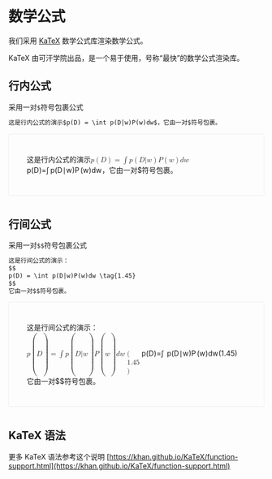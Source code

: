 # 数学公式

我们采用 [KaTeX](https://github.com/Khan/KaTeX) 数学公式库渲染数学公式。

KaTeX 由可汗学院出品，是一个易于使用，号称“最快”的数学公式渲染库。

## 行内公式
采用一对`$`符号包裹公式
```markdown
这是行内公式的演示$p(D) = \int p(D|w)P(w)dw$，它由一对$符号包裹。
```
<div style="
    border: 1px solid #eee;
    border-radius: 2px;
    padding: 25px 35px;
    margin-top: 1em;
    margin-bottom: 40px;
    line-height: 1.5em;
    -webkit-user-select: none;
    -moz-user-select: none;
    -ms-user-select: none;
    user-select: none;
    overflow-x: auto;
">
  <p>这是行内公式的演示<span class="katex"><span class="katex-mathml"><math><semantics><mrow><mi>p</mi><mo>(</mo><mi>D</mi><mo>)</mo><mo>=</mo><mo>∫</mo><mi>p</mi><mo>(</mo><mi>D</mi><mi mathvariant="normal">∣</mi><mi>w</mi><mo>)</mo><mi>P</mi><mo>(</mo><mi>w</mi><mo>)</mo><mi>d</mi><mi>w</mi></mrow><annotation encoding="application/x-tex">p(D) = \int p(D|w)P(w)dw</annotation></semantics></math></span><span class="katex-html" aria-hidden="true"><span class="strut" style="height:0.805em;"></span><span class="strut bottom" style="height:1.11112em;vertical-align:-0.30612em;"></span><span class="base"><span class="mord mathit">p</span><span class="mopen">(</span><span class="mord mathit" style="margin-right:0.02778em;">D</span><span class="mclose">)</span><span class="mrel">=</span><span class="mop op-symbol small-op" style="margin-right:0.19445em;position:relative;top:-0.0005599999999999772em;">∫</span><span class="mord mathit">p</span><span class="mopen">(</span><span class="mord mathit" style="margin-right:0.02778em;">D</span><span class="mord mathrm">∣</span><span class="mord mathit" style="margin-right:0.02691em;">w</span><span class="mclose">)</span><span class="mord mathit" style="margin-right:0.13889em;">P</span><span class="mopen">(</span><span class="mord mathit" style="margin-right:0.02691em;">w</span><span class="mclose">)</span><span class="mord mathit">d</span><span class="mord mathit" style="margin-right:0.02691em;">w</span></span></span></span>，它由一对$符号包裹。</p>
</div>


## 行间公式
采用一对`$$`符号包裹公式
```markdown
这是行间公式的演示：
$$
p(D) = \int p(D|w)P(w)dw \tag{1.45}
$$
它由一对$$符号包裹。
```
<div style="
    border: 1px solid #eee;
    border-radius: 2px;
    padding: 25px 35px;
    margin-top: 1em;
    margin-bottom: 40px;
    line-height: 1.5em;
    -webkit-user-select: none;
    -moz-user-select: none;
    -ms-user-select: none;
    user-select: none;
    overflow-x: auto;
">
  <p>这是行间公式的演示：<br><span class="katex-display"><span class="katex"><span class="katex-mathml"><math><semantics><mrow><mi>p</mi><mo>(</mo><mi>D</mi><mo>)</mo><mo>=</mo><mo>∫</mo><mi>p</mi><mo>(</mo><mi>D</mi><mi mathvariant="normal">∣</mi><mi>w</mi><mo>)</mo><mi>P</mi><mo>(</mo><mi>w</mi><mo>)</mo><mi>d</mi><mi>w</mi><mo><mo>(</mo><mspace width="0.333333em"></mspace><mtext>1.45</mtext><mo>)</mo></mo></mrow><annotation encoding="application/x-tex">
p(D) = \int p(D|w)P(w)dw \tag{1.45}
</annotation></semantics></math></span><span class="katex-html" aria-hidden="true"><span class="strut" style="height:1.36em;"></span><span class="strut bottom" style="height:2.22225em;vertical-align:-0.86225em;"></span><span class="base"><span class="mord mathit">p</span><span class="mopen">(</span><span class="mord mathit" style="margin-right:0.02778em;">D</span><span class="mclose">)</span><span class="mrel">=</span><span class="mop op-symbol large-op" style="margin-right:0.44445em;position:relative;top:-0.0011249999999999316em;">∫</span><span class="mord mathit">p</span><span class="mopen">(</span><span class="mord mathit" style="margin-right:0.02778em;">D</span><span class="mord mathrm">∣</span><span class="mord mathit" style="margin-right:0.02691em;">w</span><span class="mclose">)</span><span class="mord mathit" style="margin-right:0.13889em;">P</span><span class="mopen">(</span><span class="mord mathit" style="margin-right:0.02691em;">w</span><span class="mclose">)</span><span class="mord mathit">d</span><span class="mord mathit" style="margin-right:0.02691em;">w</span><span><span class="mspace quad"></span>(</span><span class="mord text"><span class="mord mathrm">1.45</span></span>)</span></span></span></span><br>它由一对$$符号包裹。</p>
</div>

## KaTeX 语法
更多 KaTeX 语法参考这个说明 [https://khan.github.io/KaTeX/function-support.html](https://khan.github.io/KaTeX/function-support.html)
